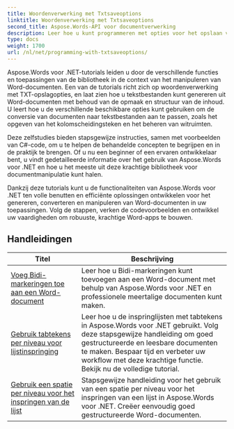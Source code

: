 ```yaml
---
title: Woordenverwerking met Txtsaveoptions
linktitle: Woordenverwerking met Txtsaveoptions
second_title: Aspose.Words-API voor documentverwerking
description: Leer hoe u kunt programmeren met opties voor het opslaan van tekstbestanden in Aspose.Words voor .NET. Leer hoe u codering specificeert, tekst opmaakt, regeleinden beheert en meer met stapsgewijze zelfstudies en voorbeeldcode in C#.
type: docs
weight: 1700
url: /nl/net/programming-with-txtsaveoptions/
---
```

Aspose.Words voor .NET-tutorials leiden u door de verschillende functies en toepassingen van de bibliotheek in de context van het manipuleren van Word-documenten. Een van de tutorials richt zich op woordenverwerking met TXT-opslagopties, en laat zien hoe u tekstbestanden kunt genereren uit Word-documenten met behoud van de opmaak en structuur van de inhoud. U leert hoe u de verschillende beschikbare opties kunt gebruiken om de conversie van documenten naar tekstbestanden aan te passen, zoals het opgeven van het kolomscheidingsteken en het beheren van witruimten.

Deze zelfstudies bieden stapsgewijze instructies, samen met voorbeelden van C#-code, om u te helpen de behandelde concepten te begrijpen en in de praktijk te brengen. Of u nu een beginner of een ervaren ontwikkelaar bent, u vindt gedetailleerde informatie over het gebruik van Aspose.Words voor .NET en hoe u het meeste uit deze krachtige bibliotheek voor documentmanipulatie kunt halen.

Dankzij deze tutorials kunt u de functionaliteiten van Aspose.Words voor .NET ten volle benutten en efficiënte oplossingen ontwikkelen voor het genereren, converteren en manipuleren van Word-documenten in uw toepassingen. Volg de stappen, verken de codevoorbeelden en ontwikkel uw vaardigheden om robuuste, krachtige Word-apps te bouwen.

 ## Handleidingen
| Titel | Beschrijving |
| --- | --- |
| [Voeg Bidi-markeringen toe aan een Word-document](./add-bidi-marks/) | Leer hoe u Bidi-markeringen kunt toevoegen aan een Word-document met behulp van Aspose.Words voor .NET en professionele meertalige documenten kunt maken. |
| [Gebruik tabtekens per niveau voor lijstinspringing](./use-tab-character-per-level-for-list-indentation/) | Leer hoe u de inspringlijsten met tabtekens in Aspose.Words voor .NET gebruikt. Volg deze stapsgewijze handleiding om goed gestructureerde en leesbare documenten te maken. Bespaar tijd en verbeter uw workflow met deze krachtige functie. Bekijk nu de volledige tutorial. |
| [Gebruik een spatie per niveau voor het inspringen van de lijst](./use-space-character-per-level-for-list-indentation/) | Stapsgewijze handleiding voor het gebruik van een spatie per niveau voor het inspringen van een lijst in Aspose.Words voor .NET. Creëer eenvoudig goed gestructureerde Word-documenten. |